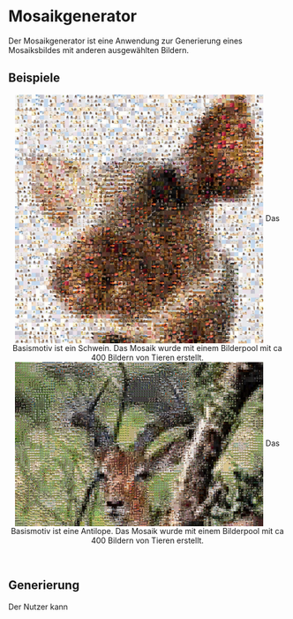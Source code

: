 <h1>Mosaikgenerator</h1>
Der Mosaikgenerator ist eine Anwendung zur Generierung eines Mosaiksbildes mit anderen ausgewählten Bildern.
<br/>
<h2>Beispiele</h2>
<p align="center">
<img src="https://github.com/LarsRa/MosaicGenerator/blob/master/images/pig.jpeg" width="450" align="center">
Das Basismotiv ist ein Schwein. Das Mosaik wurde mit einem Bilderpool mit ca 400 Bildern von Tieren erstellt.
<br/>
<img src="https://github.com/LarsRa/MosaicGenerator/blob/master/images/african.jpeg" width="450" align="center">
Das Basismotiv ist eine Antilope. Das Mosaik wurde mit einem Bilderpool mit ca 400 Bildern von Tieren erstellt.
</p>
<br/>

<h2>Generierung</h2>
Der Nutzer kann 
